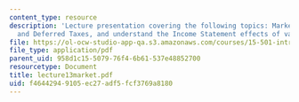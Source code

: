 ```yaml
---
content_type: resource
description: 'Lecture presentation covering the following topics: Marketable Securities
  and Deferred Taxes, and understand the Income Statement effects of valuation adjustments.'
file: https://ol-ocw-studio-app-qa.s3.amazonaws.com/courses/15-501-introduction-to-financial-and-managerial-accounting-spring-2004/f46442949105ec27adf5fcf3769a8180_lecture13market.pdf
file_type: application/pdf
parent_uid: 958d1c15-5079-76f4-6b61-537e48852700
resourcetype: Document
title: lecture13market.pdf
uid: f4644294-9105-ec27-adf5-fcf3769a8180
---
```

